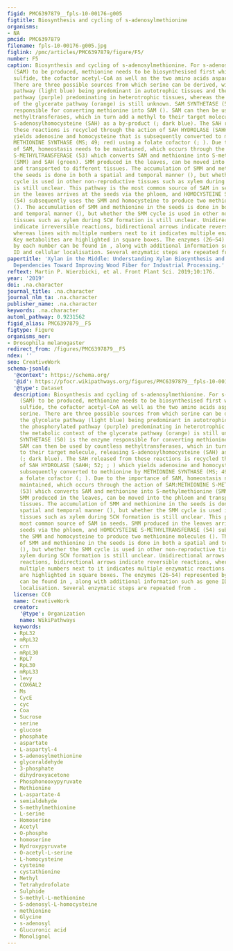 ```yaml
---
figid: PMC6397879__fpls-10-00176-g005
figtitle: Biosynthesis and cycling of s-adenosylmethionine
organisms:
- NA
pmcid: PMC6397879
filename: fpls-10-00176-g005.jpg
figlink: /pmc/articles/PMC6397879/figure/F5/
number: F5
caption: Biosynthesis and cycling of s-adenosylmethionine. For s-adenosylmethionine
  (SAM) to be produced, methionine needs to be biosynthesised first which requires
  sulfide, the cofactor acetyl-CoA as well as the two amino acids aspartate and serine.
  There are three possible sources from which serine can be derived, with the glycolate
  pathway (light blue) being predominant in autotrophic tissues and the phosphorylated
  pathway (purple) predominating in heterotrophic tissues, whereas the metabolic context
  of the glycerate pathway (orange) is still unknown. SAM SYNTHETASE (50) is the enzyme
  responsible for converting methionine into SAM (). SAM can then be used by countless
  methyltransferases, which in turn add a methyl to their target molecule, releasing
  S-adenosylhomocysteine (SAH) as a by-product (; dark blue). The SAH released from
  these reactions is recycled through the action of SAH HYDROLASE (SAHH; 52; ; ) which
  yields adenosine and homocysteine that is subsequently converted to methionine by
  METHIONINE SYNTHASE (MS; 49; red) using a folate cofactor (; ). Due to the importance
  of SAM, homeostasis needs to be maintained, which occurs through the action of SAM:METHIONINE
  S-METHYLTRANSFERASE (53) which converts SAM and methionine into S-methylmethionine
  (SMM) and SAH (green). SMM produced in the leaves, can be moved into the phloem
  and transported to different tissues. The accumulation of SMM and methionine in
  the seeds is done in both a spatial and temporal manner (), but whether the SMM
  cycle is used in other non-reproductive tissues such as xylem during SCW formation
  is still unclear. This pathway is the most common source of SAM in seeds. SMM produced
  in the leaves arrives at the seeds via the phloem, and HOMOCYSTEINE S-METHYLTRANSFERASE
  (54) subsequently uses the SMM and homocysteine to produce two methionine molecules
  (). The accumulation of SMM and methionine in the seeds is done in both a spatial
  and temporal manner (), but whether the SMM cycle is used in other non-reproductive
  tissues such as xylem during SCW formation is still unclear. Unidirectional arrows
  indicate irreversible reactions, bidirectional arrows indicate reversible reactions,
  whereas lines with multiple numbers next to it indicates multiple enzymatic reactions.
  Key metabolites are highlighted in square boxes. The enzymes (26–54) represented
  by each number can be found in , along with additional information such as gene
  ID and cellular localisation. Several enzymatic steps are repeated from .
papertitle: 'Xylan in the Middle: Understanding Xylan Biosynthesis and Its Metabolic
  Dependencies Toward Improving Wood Fiber for Industrial Processing.'
reftext: Martin P. Wierzbicki, et al. Front Plant Sci. 2019;10:176.
year: '2019'
doi: .na.character
journal_title: .na.character
journal_nlm_ta: .na.character
publisher_name: .na.character
keywords: .na.character
automl_pathway: 0.9231562
figid_alias: PMC6397879__F5
figtype: Figure
organisms_ner:
- Drosophila melanogaster
redirect_from: /figures/PMC6397879__F5
ndex: ''
seo: CreativeWork
schema-jsonld:
  '@context': https://schema.org/
  '@id': https://pfocr.wikipathways.org/figures/PMC6397879__fpls-10-00176-g005.html
  '@type': Dataset
  description: Biosynthesis and cycling of s-adenosylmethionine. For s-adenosylmethionine
    (SAM) to be produced, methionine needs to be biosynthesised first which requires
    sulfide, the cofactor acetyl-CoA as well as the two amino acids aspartate and
    serine. There are three possible sources from which serine can be derived, with
    the glycolate pathway (light blue) being predominant in autotrophic tissues and
    the phosphorylated pathway (purple) predominating in heterotrophic tissues, whereas
    the metabolic context of the glycerate pathway (orange) is still unknown. SAM
    SYNTHETASE (50) is the enzyme responsible for converting methionine into SAM ().
    SAM can then be used by countless methyltransferases, which in turn add a methyl
    to their target molecule, releasing S-adenosylhomocysteine (SAH) as a by-product
    (; dark blue). The SAH released from these reactions is recycled through the action
    of SAH HYDROLASE (SAHH; 52; ; ) which yields adenosine and homocysteine that is
    subsequently converted to methionine by METHIONINE SYNTHASE (MS; 49; red) using
    a folate cofactor (; ). Due to the importance of SAM, homeostasis needs to be
    maintained, which occurs through the action of SAM:METHIONINE S-METHYLTRANSFERASE
    (53) which converts SAM and methionine into S-methylmethionine (SMM) and SAH (green).
    SMM produced in the leaves, can be moved into the phloem and transported to different
    tissues. The accumulation of SMM and methionine in the seeds is done in both a
    spatial and temporal manner (), but whether the SMM cycle is used in other non-reproductive
    tissues such as xylem during SCW formation is still unclear. This pathway is the
    most common source of SAM in seeds. SMM produced in the leaves arrives at the
    seeds via the phloem, and HOMOCYSTEINE S-METHYLTRANSFERASE (54) subsequently uses
    the SMM and homocysteine to produce two methionine molecules (). The accumulation
    of SMM and methionine in the seeds is done in both a spatial and temporal manner
    (), but whether the SMM cycle is used in other non-reproductive tissues such as
    xylem during SCW formation is still unclear. Unidirectional arrows indicate irreversible
    reactions, bidirectional arrows indicate reversible reactions, whereas lines with
    multiple numbers next to it indicates multiple enzymatic reactions. Key metabolites
    are highlighted in square boxes. The enzymes (26–54) represented by each number
    can be found in , along with additional information such as gene ID and cellular
    localisation. Several enzymatic steps are repeated from .
  license: CC0
  name: CreativeWork
  creator:
    '@type': Organization
    name: WikiPathways
  keywords:
  - RpL32
  - mRpL32
  - crn
  - mRpL30
  - RpL7
  - RpL30
  - mRpL33
  - levy
  - COX6AL2
  - Ms
  - CycE
  - cyc
  - Coa
  - Sucrose
  - serine
  - glucose
  - phosphate
  - aspartate
  - L-aspartyl-4
  - S-adenosylmethionine
  - glyceraldehyde
  - 3-phosphate
  - dihydroxyacetone
  - Phosphonooxypyruvate
  - Methionine
  - L-aspartate-4
  - semialdehyde
  - S-methylmethionine
  - L-serine
  - Homoserine
  - Acetyl
  - O-phospho
  - homoserine
  - Hydroxypyruvate
  - O-acetyl-L-serine
  - L-homocysteine
  - cysteine
  - cystathionine
  - Methyl
  - Tetrahydrofolate
  - Sulphide
  - S-methyl-L-methionine
  - S-adenosyl-L-homocysteine
  - methionine
  - Glycine
  - s-adenosyl
  - Glucuronic acid
  - Monolignol
---
```

